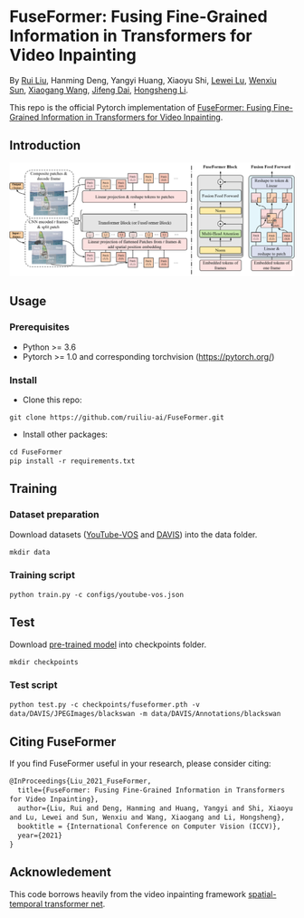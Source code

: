 # FuseFormer: Fusing Fine-Grained Information in Transformers for Video Inpainting

By [Rui Liu](https://ruiliu-ai.github.io), Hanming Deng, Yangyi Huang, Xiaoyu Shi, [Lewei Lu](https://dblp.org/pid/247/6438.html), [Wenxiu Sun](http://wenxiusun.com/), [Xiaogang Wang](https://www.ee.cuhk.edu.hk/~xgwang/), [Jifeng Dai](https://jifengdai.org/), [Hongsheng Li](https://www.ee.cuhk.edu.hk/~hsli/). 

This repo is the official Pytorch implementation of [FuseFormer: Fusing Fine-Grained Information in Transformers for Video Inpainting](https://arxiv.org/abs/2109.02974).

## Introduction
<img src='imgs/pipeline.png' width="900px">

## Usage

### Prerequisites
- Python >= 3.6
- Pytorch >= 1.0 and corresponding torchvision (https://pytorch.org/)

### Install
- Clone this repo:
```
git clone https://github.com/ruiliu-ai/FuseFormer.git
```
- Install other packages:
```
cd FuseFormer
pip install -r requirements.txt
```

## Training

### Dataset preparation
Download datasets ([YouTube-VOS](https://competitions.codalab.org/competitions/19544) and [DAVIS](https://davischallenge.org/davis2017/code.html)) into the data folder.
```
mkdir data
```

### Training script
```
python train.py -c configs/youtube-vos.json
```

## Test
Download [pre-trained model](https://drive.google.com/file/d/1BuSE42QAAUoQAJawbr5mMRXcqRRKeELc/view?usp=sharing) into checkpoints folder.
```
mkdir checkpoints
```

### Test script
```
python test.py -c checkpoints/fuseformer.pth -v data/DAVIS/JPEGImages/blackswan -m data/DAVIS/Annotations/blackswan
```

## Citing FuseFormer
If you find FuseFormer useful in your research, please consider citing:
```
@InProceedings{Liu_2021_FuseFormer,
  title={FuseFormer: Fusing Fine-Grained Information in Transformers for Video Inpainting},
  author={Liu, Rui and Deng, Hanming and Huang, Yangyi and Shi, Xiaoyu and Lu, Lewei and Sun, Wenxiu and Wang, Xiaogang and Li, Hongsheng},
  booktitle = {International Conference on Computer Vision (ICCV)},
  year={2021}
}
```

## Acknowledement
This code borrows heavily from the video inpainting framework [spatial-temporal transformer net](https://github.com/researchmm/STTN). 
